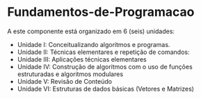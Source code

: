 # Fundamentos-de-Programacao

A este componente está organizado em 6 (seis) unidades:

* Unidade I: Conceitualizando algoritmos e programas.
* Unidade II: Técnicas elementares e repetição de comandos:
* Unidade III: Aplicações técnicas elementares
* Unidade IV: Construção de algoritmos com o uso de funções estruturadas e algoritmos modulares
* Unidade V: Revisão de Conteúdo
* Unidade VI: Estruturas de dados básicas (Vetores e Matrizes)
